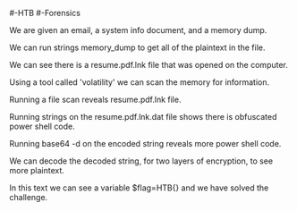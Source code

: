 #-HTB
#-Forensics 

We are given an email, a system info document, and a memory dump.

We can run strings memory_dump to get all of the plaintext in the file.

We can see there is a resume.pdf.lnk file that was opened on the computer.

Using a tool called 'volatility' we can scan the memory for information.

Running a file scan reveals resume.pdf.lnk file.

Running strings on the resume.pdf.lnk.dat file shows there is obfuscated power shell code.

Running base64 -d on the encoded string reveals more power shell code.

We can decode the decoded string, for two layers of encryption, to see more plaintext.

In this text we can see a variable $flag=HTB{} and we have solved the challenge.